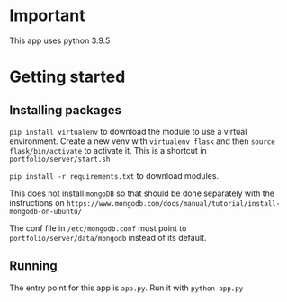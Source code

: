 # Important
This app uses python 3.9.5

# Getting started

## Installing packages
`pip install virtualenv` to download the module to use a virtual environment.
Create a new venv with `virtualenv flask` and then `source flask/bin/activate` to activate it. This is a shortcut in `portfolio/server/start.sh`

`pip install -r requirements.txt` to download modules.

This does not install `mongoDB` so that should be done separately with the instructions on `https://www.mongodb.com/docs/manual/tutorial/install-mongodb-on-ubuntu/`

The conf file in `/etc/mongodb.conf` must point to `portfolio/server/data/mongodb` instead of its default.


## Running
The entry point for this app is `app.py`. Run it with `python app.py`

